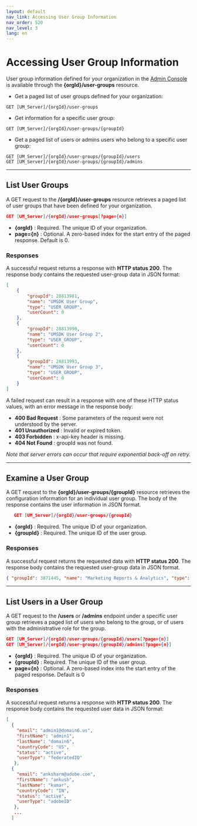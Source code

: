 ```yaml
---
layout: default
nav_link: Accessing User Group Information
nav_order: 520
nav_level: 3
lang: en
---
```


# Accessing User Group Information

User group information defined for your organization in the [Admin Console](https://adminconsole.adobe.com/enterprise/) is available through the **{orgId}/user-groups** resource.

* Get a paged list of user groups defined for your organization:

```
GET [UM_Server]/{orgId}/user-groups
```
* Get information for a specific user group:

```
GET [UM_Server]/{orgId}/user-groups/{groupId}
```
* Get a paged list of users or admins users who belong to a specific user group:

```
GET [UM_Server]/{orgId}/user-groups/{groupId}/users
GET [UM_Server]/{orgId}/user-groups/{groupId}/admins
```

***

## List User Groups

A GET request to the **/{orgId}/user-groups** resource retrieves a paged list of user groups that have been defined for your organization.

```json
GET [UM_Server]/{orgId}/user-groups[?page={n}]
```

* **{orgId}** : Required. The unique ID of your organization.
* **page={n}** : Optional. A zero-based index for the start entry of the paged response. Default is 0.

### Responses

A successful request returns a response with **HTTP status 200**. The response body contains the requested user-group data in JSON format:

```json
[
    {
        "groupId": 28813981,
        "name": "UMSDK User Group",
        "type": "USER_GROUP",
        "userCount": 0
    },
    {
        "groupId": 28813990,
        "name": "UMSDK User Group 2",
        "type": "USER_GROUP",
        "userCount": 0
    },
    {
        "groupId": 28813993,
        "name": "UMSDK User Group 3",
        "type": "USER_GROUP",
        "userCount": 0
    }
]
```

A failed request can result in a response with one of these HTTP status values, with an error message in the response body:

* **400 Bad Request** : Some parameters of the request were not understood by the server.
* **401 Unauthorized** : Invalid or expired token.
* **403 Forbidden** : x-api-key header is missing.
* **404 Not Found** : groupId was not found.

_Note that server errors can occur that require exponential back-off on retry._

***

## Examine a User Group

A GET request to the **{orgId}/user-groups/{groupId}** resource retrieves the configuration information for an individual user group. The body of the response contains the user information in JSON format.

```json
   GET [UM_Server]/{orgId}/user-groups/{groupId}
```

* **{orgId}** : Required. The unique ID of your organization.
* **{groupId}** : Required. The unique ID of the user group.

### Responses

A successful request returns the requested data with **HTTP status 200**. The response body contains the requested user-group data in JSON format.

```json
{ "groupId": 3871445, "name": "Marketing Reports & Analytics", "type": "USER_GROUP", "userCount": 5 }
```

***

## List Users in a User Group

A GET request to the **/users** or **/admins** endpoint under a specific user group retrieves a paged list of users who belong to the group, or of users with the administrative role for the group.

```json
GET [UM_Server]/{orgId}/user-groups/{groupId}/users[?page={n}]
GET [UM_Server]/{orgId}/user-groups/{groupId}/admins[?page={n}]
```

* **{orgId}** : Required. The unique ID of your organization.
* **{groupId}** : Required. The unique ID of the user group.
* **page={n}** : Optional. A zero-based index into the start entry of the paged response. Default is 0

### Responses

A successful request returns a response with **HTTP status 200**. The response body contains the requested user data in JSON format:

```json
[
  {
    "email": "admin1@domain6.us",
    "firstName": "admin1",
    "lastName": "domain6",
    "countryCode": "US",
    "status": "active",
    "userType": "federatedID"
   },
  {
    "email": "anksharm@adobe.com",
    "firstName": "ankush",
    "lastName": "kumar",
    "countryCode": "IN",
    "status": "active",
    "userType": "adobeID"
   },
   ...
  ]
```
